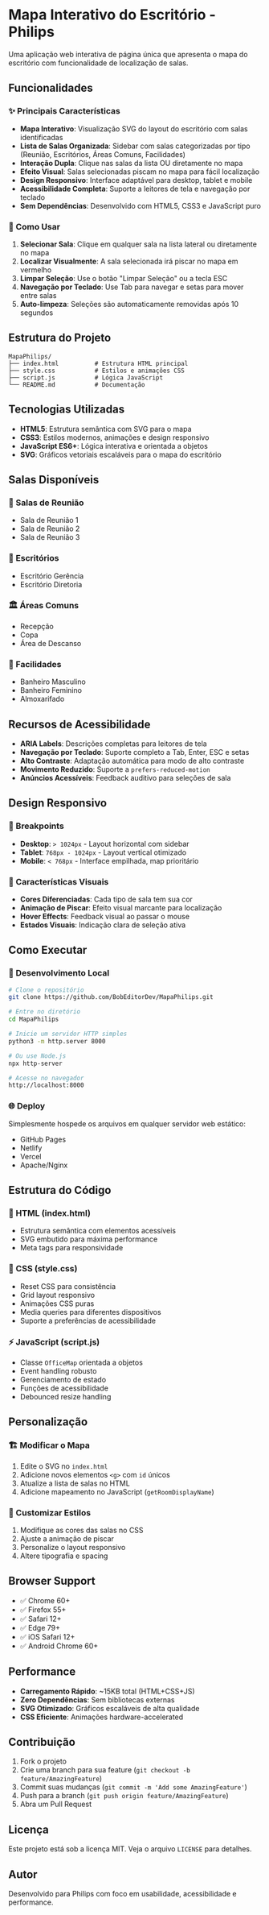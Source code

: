 # Mapa Interativo do Escritório - Philips

Uma aplicação web interativa de página única que apresenta o mapa do escritório com funcionalidade de localização de salas.

## Funcionalidades

### ✨ Principais Características

- **Mapa Interativo**: Visualização SVG do layout do escritório com salas identificadas
- **Lista de Salas Organizada**: Sidebar com salas categorizadas por tipo (Reunião, Escritórios, Áreas Comuns, Facilidades)
- **Interação Dupla**: Clique nas salas da lista OU diretamente no mapa
- **Efeito Visual**: Salas selecionadas piscam no mapa para fácil localização
- **Design Responsivo**: Interface adaptável para desktop, tablet e mobile
- **Acessibilidade Completa**: Suporte a leitores de tela e navegação por teclado
- **Sem Dependências**: Desenvolvido com HTML5, CSS3 e JavaScript puro

### 🎯 Como Usar

1. **Selecionar Sala**: Clique em qualquer sala na lista lateral ou diretamente no mapa
2. **Localizar Visualmente**: A sala selecionada irá piscar no mapa em vermelho
3. **Limpar Seleção**: Use o botão "Limpar Seleção" ou a tecla ESC
4. **Navegação por Teclado**: Use Tab para navegar e setas para mover entre salas
5. **Auto-limpeza**: Seleções são automaticamente removidas após 10 segundos

## Estrutura do Projeto

```
MapaPhilips/
├── index.html          # Estrutura HTML principal
├── style.css           # Estilos e animações CSS
├── script.js           # Lógica JavaScript
└── README.md           # Documentação
```

## Tecnologias Utilizadas

- **HTML5**: Estrutura semântica com SVG para o mapa
- **CSS3**: Estilos modernos, animações e design responsivo
- **JavaScript ES6+**: Lógica interativa e orientada a objetos
- **SVG**: Gráficos vetoriais escaláveis para o mapa do escritório

## Salas Disponíveis

### 🏢 Salas de Reunião
- Sala de Reunião 1
- Sala de Reunião 2  
- Sala de Reunião 3

### 💼 Escritórios
- Escritório Gerência
- Escritório Diretoria

### 🏛️ Áreas Comuns
- Recepção
- Copa
- Área de Descanso

### 🔧 Facilidades
- Banheiro Masculino
- Banheiro Feminino
- Almoxarifado

## Recursos de Acessibilidade

- **ARIA Labels**: Descrições completas para leitores de tela
- **Navegação por Teclado**: Suporte completo a Tab, Enter, ESC e setas
- **Alto Contraste**: Adaptação automática para modo de alto contraste
- **Movimento Reduzido**: Suporte a `prefers-reduced-motion`
- **Anúncios Acessíveis**: Feedback auditivo para seleções de sala

## Design Responsivo

### 📱 Breakpoints
- **Desktop**: `> 1024px` - Layout horizontal com sidebar
- **Tablet**: `768px - 1024px` - Layout vertical otimizado
- **Mobile**: `< 768px` - Interface empilhada, map prioritário

### 🎨 Características Visuais
- **Cores Diferenciadas**: Cada tipo de sala tem sua cor
- **Animação de Piscar**: Efeito visual marcante para localização
- **Hover Effects**: Feedback visual ao passar o mouse
- **Estados Visuais**: Indicação clara de seleção ativa

## Como Executar

### 🚀 Desenvolvimento Local

```bash
# Clone o repositório
git clone https://github.com/BobEditorDev/MapaPhilips.git

# Entre no diretório
cd MapaPhilips

# Inicie um servidor HTTP simples
python3 -m http.server 8000

# Ou use Node.js
npx http-server

# Acesse no navegador
http://localhost:8000
```

### 🌐 Deploy
Simplesmente hospede os arquivos em qualquer servidor web estático:
- GitHub Pages
- Netlify
- Vercel
- Apache/Nginx

## Estrutura do Código

### 📁 HTML (index.html)
- Estrutura semântica com elementos acessíveis
- SVG embutido para máxima performance
- Meta tags para responsividade

### 🎨 CSS (style.css)
- Reset CSS para consistência
- Grid layout responsivo
- Animações CSS puras
- Media queries para diferentes dispositivos
- Suporte a preferências de acessibilidade

### ⚡ JavaScript (script.js)
- Classe `OfficeMap` orientada a objetos
- Event handling robusto
- Gerenciamento de estado
- Funções de acessibilidade
- Debounced resize handling

## Personalização

### 🏗️ Modificar o Mapa
1. Edite o SVG no `index.html`
2. Adicione novos elementos `<g>` com `id` únicos
3. Atualize a lista de salas no HTML
4. Adicione mapeamento no JavaScript (`getRoomDisplayName`)

### 🎨 Customizar Estilos
1. Modifique as cores das salas no CSS
2. Ajuste a animação de piscar
3. Personalize o layout responsivo
4. Altere tipografia e spacing

## Browser Support

- ✅ Chrome 60+
- ✅ Firefox 55+
- ✅ Safari 12+
- ✅ Edge 79+
- ✅ iOS Safari 12+
- ✅ Android Chrome 60+

## Performance

- **Carregamento Rápido**: ~15KB total (HTML+CSS+JS)
- **Zero Dependências**: Sem bibliotecas externas
- **SVG Otimizado**: Gráficos escaláveis de alta qualidade
- **CSS Eficiente**: Animações hardware-accelerated

## Contribuição

1. Fork o projeto
2. Crie uma branch para sua feature (`git checkout -b feature/AmazingFeature`)
3. Commit suas mudanças (`git commit -m 'Add some AmazingFeature'`)
4. Push para a branch (`git push origin feature/AmazingFeature`)
5. Abra um Pull Request

## Licença

Este projeto está sob a licença MIT. Veja o arquivo `LICENSE` para detalhes.

## Autor

Desenvolvido para Philips com foco em usabilidade, acessibilidade e performance.
